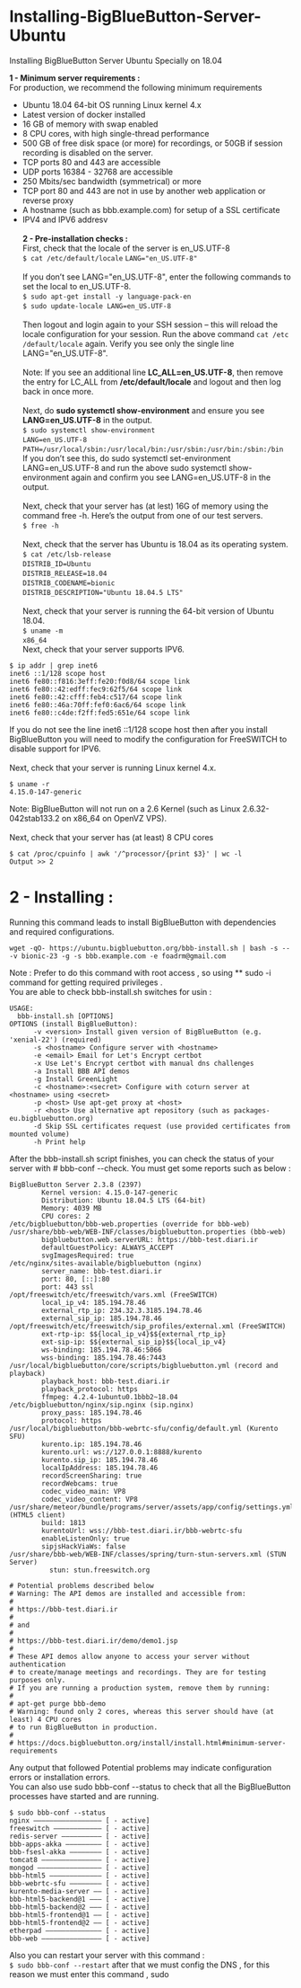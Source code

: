 # Installing-BigBlueButton-Server-Ubuntu
Installing BigBlueButton Server Ubuntu Specially on 18.04

**1 - Minimum server requirements :**<br />
For production, we recommend the following minimum requirements<br />
* Ubuntu 18.04 64-bit OS running Linux kernel 4.x <br />
* Latest version of docker installed<br />
* 16 GB of memory with swap enabled<br />
* 8 CPU cores, with high single-thread performance<br />
* 500 GB of free disk space (or more) for recordings, or 50GB if session recording is disabled on the server.<br />
* TCP ports 80 and 443 are accessible<br />
* UDP ports 16384 - 32768 are accessible<br />
* 250 Mbits/sec bandwidth (symmetrical) or more<br />
* TCP port 80 and 443 are not in use by another web application or reverse proxy<br />
* A hostname (such as bbb.example.com) for setup of a SSL certificate<br />
* IPV4 and IPV6 addresv<br /><br />
**2 - Pre-installation checks :**<br />
First, check that the locale of the server is en_US.UTF-8 <br />
`$ cat /etc/default/locale`
`LANG="en_US.UTF-8"`<br /><br />
If you don’t see LANG="en_US.UTF-8", enter the following commands to set the local to en_US.UTF-8.<br />
`$ sudo apt-get install -y language-pack-en`<br />
`$ sudo update-locale LANG=en_US.UTF-8`<br /><br />
Then logout and login again to your SSH session – this will reload the locale configuration for your session. Run the above command `cat /etc
/default/locale` again. Verify you see only the single line LANG="en_US.UTF-8".<br /><br />
Note: If you see an additional line **LC_ALL=en_US.UTF-8**, then remove the entry for LC_ALL from **/etc/default/locale** and logout and then log
back in once more.<br /><br />
Next, do **sudo systemctl show-environment** and ensure you see **LANG=en_US.UTF-8** in the output.<br />
`$ sudo systemctl show-environment`<br />
`LANG=en_US.UTF-8`<br />
`PATH=/usr/local/sbin:/usr/local/bin:/usr/sbin:/usr/bin:/sbin:/bin`<br />
If you don’t see this, do sudo systemctl set-environment LANG=en_US.UTF-8 and run the above sudo systemctl show-environment again
and confirm you see LANG=en_US.UTF-8 in the output.<br /><br />
Next, check that your server has (at lest) 16G of memory using the command free -h. Here’s the output from one of
our test servers.<br />
`$ free -h`<br /><br />
Next, check that the server has Ubuntu is 18.04 as its operating system.<br />
`$ cat /etc/lsb-release`<br />
`DISTRIB_ID=Ubuntu`<br />
`DISTRIB_RELEASE=18.04`<br />
`DISTRIB_CODENAME=bionic`<br />
`DISTRIB_DESCRIPTION="Ubuntu 18.04.5 LTS"`<br /><br />
Next, check that your server is running the 64-bit version of Ubuntu 18.04.<br />
`$ uname -m`<br />
`x86_64`<br />
Next, check that your server supports IPV6.<br />
```
$ ip addr | grep inet6
inet6 ::1/128 scope host
inet6 fe80::f816:3eff:fe20:f0d8/64 scope link
inet6 fe80::42:edff:fec9:62f5/64 scope link
inet6 fe80::42:cfff:feb4:c517/64 scope link
inet6 fe80::46a:70ff:fef0:6ac6/64 scope link 
inet6 fe80::c4de:f2ff:fed5:651e/64 scope link
```
If you do not see the line inet6 ::1/128 scope host then after you install BigBlueButton you will need to modify the configuration for FreeSWITCH to
disable support for IPV6.<br /><br />
Next, check that your server is running Linux kernel 4.x.<br />
```
$ uname -r
4.15.0-147-generic
```

Note: BigBlueButton will not run on a 2.6 Kernel (such as Linux 2.6.32-042stab133.2 on x86_64 on OpenVZ VPS).<br /><br />
Next, check that your server has (at least) 8 CPU cores<br />
```
$ cat /proc/cpuinfo | awk '/^processor/{print $3}' | wc -l
Output >> 2
```
# 2 - Installing :
Running this command leads to install BigBlueButton with dependencies and required configurations.<br />
```
wget -qO- https://ubuntu.bigbluebutton.org/bbb-install.sh | bash -s -- -v bionic-23 -g -s bbb.example.com -e foadrm@gmail.com
```
Note : Prefer to do this command with root access , so using ** sudo -i  command for getting required privileges .<br />
You are able to check bbb-install.sh switches for usin :<br />
```
USAGE:
  bbb-install.sh [OPTIONS]
OPTIONS (install BigBlueButton):
      -v <version> Install given version of BigBlueButton (e.g. 'xenial-22') (required)
      -s <hostname> Configure server with <hostname>
      -e <email> Email for Let's Encrypt certbot
      -x Use Let's Encrypt certbot with manual dns challenges
      -a Install BBB API demos
      -g Install GreenLight
      -c <hostname>:<secret> Configure with coturn server at <hostname> using <secret>
      -p <host> Use apt-get proxy at <host>
      -r <host> Use alternative apt repository (such as packages-eu.bigbluebutton.org)
      -d Skip SSL certificates request (use provided certificates from mounted volume)
      -h Print help
```

After the bbb-install.sh script finishes, you can check the status of your server with # bbb-conf --check.
You must get some reports such as below :<br />
```
BigBlueButton Server 2.3.8 (2397)
        Kernel version: 4.15.0-147-generic
        Distribution: Ubuntu 18.04.5 LTS (64-bit)
        Memory: 4039 MB
        CPU cores: 2
/etc/bigbluebutton/bbb-web.properties (override for bbb-web)
/usr/share/bbb-web/WEB-INF/classes/bigbluebutton.properties (bbb-web)
        bigbluebutton.web.serverURL: https://bbb-test.diari.ir
        defaultGuestPolicy: ALWAYS_ACCEPT
        svgImagesRequired: true
/etc/nginx/sites-available/bigbluebutton (nginx)
        server_name: bbb-test.diari.ir
        port: 80, [::]:80
        port: 443 ssl
/opt/freeswitch/etc/freeswitch/vars.xml (FreeSWITCH)
        local_ip_v4: 185.194.78.46
        external_rtp_ip: 234.32.3.3185.194.78.46
        external_sip_ip: 185.194.78.46
/opt/freeswitch/etc/freeswitch/sip_profiles/external.xml (FreeSWITCH)
        ext-rtp-ip: $${local_ip_v4}$${external_rtp_ip}
        ext-sip-ip: $${external_sip_ip}$${local_ip_v4}
        ws-binding: 185.194.78.46:5066
        wss-binding: 185.194.78.46:7443
/usr/local/bigbluebutton/core/scripts/bigbluebutton.yml (record and playback)
        playback_host: bbb-test.diari.ir
        playback_protocol: https
        ffmpeg: 4.2.4-1ubuntu0.1bbb2~18.04
/etc/bigbluebutton/nginx/sip.nginx (sip.nginx)
        proxy_pass: 185.194.78.46
        protocol: https
/usr/local/bigbluebutton/bbb-webrtc-sfu/config/default.yml (Kurento SFU)
        kurento.ip: 185.194.78.46
        kurento.url: ws://127.0.0.1:8888/kurento
        kurento.sip_ip: 185.194.78.46
        localIpAddress: 185.194.78.46
        recordScreenSharing: true
        recordWebcams: true
        codec_video_main: VP8
        codec_video_content: VP8
/usr/share/meteor/bundle/programs/server/assets/app/config/settings.yml (HTML5 client)
        build: 1813
        kurentoUrl: wss://bbb-test.diari.ir/bbb-webrtc-sfu
        enableListenOnly: true
        sipjsHackViaWs: false
/usr/share/bbb-web/WEB-INF/classes/spring/turn-stun-servers.xml (STUN Server)
          stun: stun.freeswitch.org
```

```
# Potential problems described below
# Warning: The API demos are installed and accessible from:
#
# https://bbb-test.diari.ir
#
# and
#
# https://bbb-test.diari.ir/demo/demo1.jsp
#
# These API demos allow anyone to access your server without authentication
# to create/manage meetings and recordings. They are for testing purposes only.
# If you are running a production system, remove them by running:
#
# apt-get purge bbb-demo
# Warning: found only 2 cores, whereas this server should have (at least) 4 CPU cores
# to run BigBlueButton in production.
#
# https://docs.bigbluebutton.org/install/install.html#minimum-server-requirements
```
Any output that followed Potential problems may indicate configuration errors or installation errors.<br />
You can also use sudo bbb-conf --status to check that all the BigBlueButton processes have started and are running.<br />
```
$ sudo bbb-conf --status
nginx ————————————————— [ - active]
freeswitch ———————————— [ - active]
redis-server —————————— [ - active]
bbb-apps-akka ————————— [ - active]
bbb-fsesl-akka ———————— [ - active]
tomcat8 ——————————————— [ - active]
mongod ———————————————— [ - active]
bbb-html5 ————————————— [ - active]
bbb-webrtc-sfu ———————— [ - active]
kurento-media-server —— [ - active]
bbb-html5-backend@1 ——— [ - active]
bbb-html5-backend@2 ——— [ - active]
bbb-html5-frontend@1 —— [ - active]
bbb-html5-frontend@2 —— [ - active]
etherpad —————————————— [ - active]
bbb-web ——————————————— [ - active]
```
Also you can restart your server with this command :<br />
`$ sudo bbb-conf --restart`
after that we must config the DNS  , for this reason we must enter this command , 
sudo


